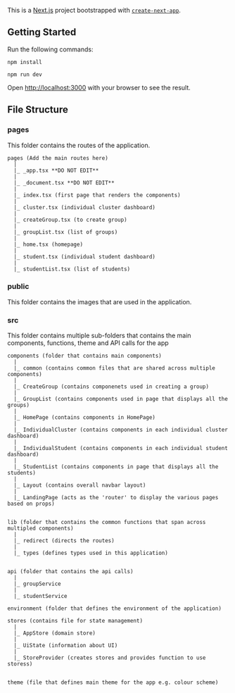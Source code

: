 This is a [Next.js](https://nextjs.org/) project bootstrapped with [`create-next-app`](https://github.com/vercel/next.js/tree/canary/packages/create-next-app).

## Getting Started

Run the following commands: 

```
npm install 

npm run dev 
```

Open [http://localhost:3000](http://localhost:3000) with your browser to see the result.

## File Structure 

### pages 
This folder contains the routes of the application. 
```
pages (Add the main routes here)
  |
  |_ _app.tsx **DO NOT EDIT** 
  |
  |_ _document.tsx **DO NOT EDIT** 
  |
  |_ index.tsx (first page that renders the components)
  |
  |_ cluster.tsx (individual cluster dashboard)
  |
  |_ createGroup.tsx (to create group)
  |
  |_ groupList.tsx (list of groups)
  |
  |_ home.tsx (homepage) 
  |
  |_ student.tsx (individual student dashboard)
  |
  |_ studentList.tsx (list of students)

``` 

### public 
This folder contains the images that are used in the application. 

### src 
This folder contains multiple sub-folders that contains the main components, functions, theme and API calls for the app 

```
components (folder that contains main components)
  |
  |_ common (contains common files that are shared across multiple components)
  |
  |_ CreateGroup (contains componenets used in creating a group)
  |
  |_ GroupList (contains components used in page that displays all the groups)
  |
  |_ HomePage (contains components in HomePage)
  |
  |_ IndividualCluster (contains components in each individual cluster dashboard)
  |
  |_ IndividualStudent (contains components in each individual student dashboard)
  |
  |_ StudentList (contains components in page that displays all the students)
  |
  |_ Layout (contains overall navbar layout)
  |
  |_ LandingPage (acts as the 'router' to display the various pages based on props)


lib (folder that contains the common functions that span across multipled components)
  |
  |_ redirect (directs the routes)
  |
  |_ types (defines types used in this application)


api (folder that contains the api calls)
  |
  |_ groupService 
  |
  |_ studentService 

environment (folder that defines the environment of the application)

stores (contains file for state management) 
  |
  |_ AppStore (domain store)
  |
  |_ UiState (information about UI)
  |
  |_ StoreProvider (creates stores and provides function to use storess)


theme (file that defines main theme for the app e.g. colour scheme)
```